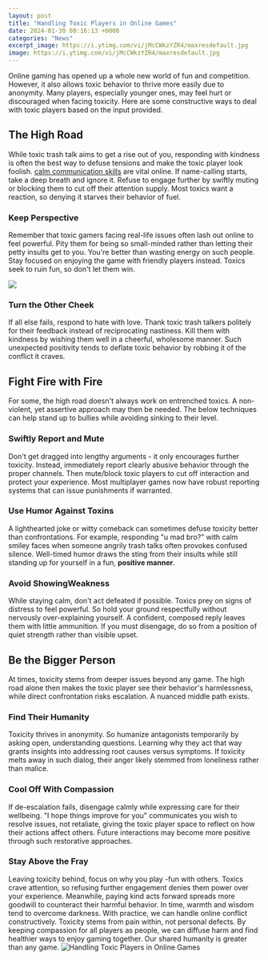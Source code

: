 ```yaml
---
layout: post
title: "Handling Toxic Players in Online Games"
date: 2024-01-30 00:16:13 +0000
categories: "News"
excerpt_image: https://i.ytimg.com/vi/jMcCWkzYZR4/maxresdefault.jpg
image: https://i.ytimg.com/vi/jMcCWkzYZR4/maxresdefault.jpg
---
```


Online gaming has opened up a whole new world of fun and competition. However, it also allows toxic behavior to thrive more easily due to anonymity. Many players, especially younger ones, may feel hurt or discouraged when facing toxicity. Here are some constructive ways to deal with toxic players based on the input provided.
## The High Road
While toxic trash talk aims to get a rise out of you, responding with kindness is often the best way to defuse tensions and make the toxic player look foolish. [calm communication skills](https://store.fi.io.vn/work-hard-so-my-rat-terrier-live-a-better-dog-lover-2) are vital online. If name-calling starts, take a deep breath and ignore it. Refuse to engage further by swiftly muting or blocking them to cut off their attention supply. Most toxics want a reaction, so denying it starves their behavior of fuel. 
### Keep Perspective 
Remember that toxic gamers facing real-life issues often lash out online to feel powerful. Pity them for being so small-minded rather than letting their petty insults get to you. You're better than wasting energy on such people. Stay focused on enjoying the game with friendly players instead. Toxics seek to ruin fun, so don't let them win.

![](https://i.ytimg.com/vi/m_8QZVwckRs/maxresdefault.jpg)
### Turn the Other Cheek
If all else fails, respond to hate with love. Thank toxic trash talkers politely for their feedback instead of reciprocating nastiness. Kill them with kindness by wishing them well in a cheerful, wholesome manner. Such unexpected positivity tends to deflate toxic behavior by robbing it of the conflict it craves.
## Fight Fire with Fire 
For some, the high road doesn't always work on entrenched toxics. A non-violent, yet assertive approach may then be needed. The below techniques can help stand up to bullies while avoiding sinking to their level.
### Swiftly Report and Mute
Don't get dragged into lengthy arguments - it only encourages further toxicity. Instead, immediately report clearly abusive behavior through the proper channels. Then mute/block toxic players to cut off interaction and protect your experience. Most multiplayer games now have robust reporting systems that can issue punishments if warranted.  
### Use Humor Against Toxins
A lighthearted joke or witty comeback can sometimes defuse toxicity better than confrontations. For example, responding "u mad bro?" with calm smiley faces when someone angrily trash talks often provokes confused silence. Well-timed humor draws the sting from their insults while still standing up for yourself in a fun, **positive manner**.
### Avoid ShowingWeakness 
While staying calm, don't act defeated if possible. Toxics prey on signs of distress to feel powerful. So hold your ground respectfully without nervously over-explaining yourself. A confident, composed reply leaves them with little ammunition. If you must disengage, do so from a position of quiet strength rather than visible upset.  
## Be the Bigger Person
At times, toxicity stems from deeper issues beyond any game. The high road alone then makes the toxic player see their behavior's harmlessness, while direct confrontation risks escalation. A nuanced middle path exists.
### Find Their Humanity 
Toxicity thrives in anonymity. So humanize antagonists temporarily by asking open, understanding questions. Learning why they act that way grants insights into addressing root causes versus symptoms. If toxicity melts away in such dialog, their anger likely stemmed from loneliness rather than malice.
### Cool Off With Compassion
If de-escalation fails, disengage calmly while expressing care for their wellbeing. "I hope things improve for you" communicates you wish to resolve issues, not retaliate, giving the toxic player space to reflect on how their actions affect others. Future interactions may become more positive through such restorative approaches.
### Stay Above the Fray  
Leaving toxicity behind, focus on why you play -fun with others. Toxics crave attention, so refusing further engagement denies them power over your experience. Meanwhile, paying kind acts forward spreads more goodwill to counteract their harmful behavior. In time, warmth and wisdom tend to overcome darkness.
With practice, we can handle online conflict constructively. Toxicity stems from pain within, not personal defects. By keeping compassion for all players as people, we can diffuse harm and find healthier ways to enjoy gaming together. Our shared humanity is greater than any game.
![Handling Toxic Players in Online Games](https://i.ytimg.com/vi/jMcCWkzYZR4/maxresdefault.jpg)